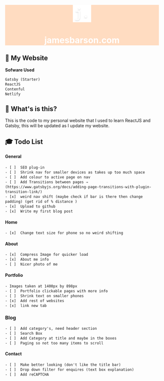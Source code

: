 <div style="background-color: rgba(255, 220, 193, 1);" class="bg-gray-dark">
<p align="center">
  <a href="https://www.jamesbarson.com">
    <img alt="jamesbarson.com" src="src/images/logo.png" width="60" />
  </a>
</p>
<h1 align="center" style="color: white">
  jamesbarson.com
</h1>
</div>

## 🚀 My Website

**Sofware Used**

    Gatsby (Starter)
    ReactJS
    Contenful
    Netlify

## 🧐 What's is this?

This is the code to my personal website that I used to learn ReactJS and Gatsby, this will be updated as I update my website.

## 🎓 Todo List

#### General

    - [ ]  SEO plug-in
    - [ ]  Shrink nav for smaller devices as takes up too much space
    - [ ]  Add colour to active page on nav
    - [ ]  Add Transitions between pages ⇒ (https://www.gatsbyjs.org/docs/adding-page-transitions-with-plugin-transition-link/)
    - [x]  weird nav shift (maybe check if bar is there then change padding) (get rid of % distance )
    - [x]  Upload to github
    - [x]  Write my first blog post

#### Home

    - [x]  Change text size for phone so no weird shifting

#### About

    - [x]  Compress Image for quicker load
    - [x]  About me info
    - [ ]  Nicer photo of me

#### Portfolio

    - Images taken at 1400px by 898px
    - [ ]  Portfolio clickable pages with more info
    - [ ]  Shrink text on smaller phones
    - [x]  Add rest of websites
    - [x]  link new tab

### Blog

    - [ ]  Add category's, need header section
    - [ ]  Search Box
    - [ ]  Add Category at title and maybe in the boxes
    - [ ]  Paging so not too many items to scroll

#### Contact

    - [ ]  Make better looking (don't like the title bar)
    - [ ]  Drop down filter for enquires (text box explanation)
    - [ ]  Add reCAPTCHA
